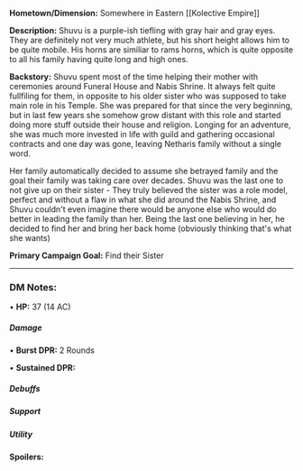 **Hometown/Dimension:**    Somewhere in Eastern [[Kolective Empire]]

**Description:** 
Shuvu is a purple-ish tiefling with gray hair and gray eyes. They are definitely not very much athlete, but his short height allows him to be quite mobile. His horns are similiar to rams horns, which is quite opposite to all his family having quite long and high ones. 

**Backstory:**
Shuvu spent most of the time helping their mother with ceremonies around Funeral House and Nabis Shrine. It always felt quite fullfiling for them, in opposite to his older sister who was supposed to take main role in his Temple. She was prepared for that since the very beginning, but in last few years she somehow grow distant with this role and started doing more stuff outside their house and religion. Longing for an adventure, she was much more invested in life with guild and gathering occasional contracts and one day was gone, leaving Netharis family without a single word. 

Her family automatically decided to assume she betrayed family and the goal their family was taking care over decades. Shuvu was the last one to not give up on their sister - They truly believed the sister was a role model, perfect and without a flaw in what she did around the Nabis Shrine, and Shuvu couldn't even imagine there would be anyone else who would do better in leading the family than her. Being the last one believing in her, he decided to find her and bring her back home (obviously thinking that's what she wants)

**Primary Campaign Goal:**    Find their Sister

---
### DM Notes:
• **HP:** 37  (14 AC)
##### Damage
• **Burst DPR:** 2 Rounds

 
• **Sustained DPR:** 

##### Debuffs

##### Support

##### Utility


#### Spoilers: